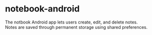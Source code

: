 # notebook-android

The notbook Android app lets users create, edit, and delete notes. <br/>
Notes are saved through permanent storage using shared preferences. 
